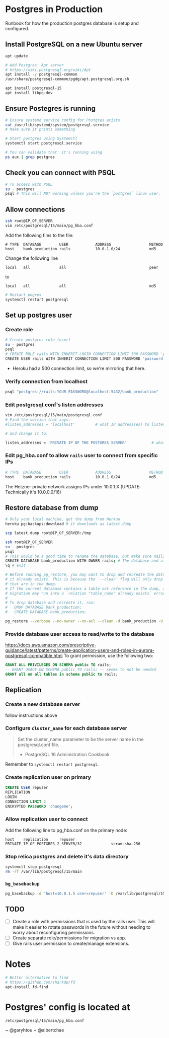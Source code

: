 # Postgres in Production

Runbook for how the production postgres database is setup and configured.

## Install PostgreSQL on a new Ubuntu server
```bash
apt update

# Add Postgres' Apt server
# https://wiki.postgresql.org/wiki/Apt
apt install -y postgresql-common
/usr/share/postgresql-common/pgdg/apt.postgresql.org.sh

apt install postgresql-15
apt install libpq-dev
```

## Ensure Postegres is running
```bash
# Ensure systemd service config for Postgres exists
cat /usr/lib/systemd/system/postgresql.service
# Make sure it prints something

# Start postgres using Systemctl
systemctl start postgresql.service

# You can validate that' it's running using
ps aux | grep postgres
```

## Check you can connect with PSQL
```bash
# To access with PSQL
su - postgres
psql # This will NOT working unless you're the `postgres` linux user.
```

## Allow connections
```bash
ssh root@IP_OF_SERVER
vim /etc/postgresql/15/main/pg_hba.conf
```

Add the following files to the file:
```
# TYPE  DATABASE        USER            ADDRESS                 METHOD
host    bank_production rails           10.0.1.0/24             md5

```

Change the following line
```
local   all             all                                     peer
```
to
```
local   all             all                                     md5
```

```bash
# Restart pogres
systemctl restart postgresql

```

## Set up postgres user

### Create role
```bash
# Create postgres role (user)
su - postgres
psql
# CREATE ROLE rails WITH INHERIT LOGIN CONNECTION LIMIT 500 PASSWORD 'password here';
CREATE USER rails WITH INHERIT CONNECTION LIMIT 500 PASSWORD 'password here';
```
- Heroku had a 500 connection limit, so we're mirroring that here.

### Verify connection from localhost
```bash
psql "postgres://rails:YOUR_PASSWORD@localhost:5432/bank_production"
```

### Edit postgresql.conf's listen addresses
```bash
vim /etc/postgresql/15/main/postgresql.conf
# Find the section that says:
#listen_addresses = 'localhost'         # what IP address(es) to listen on;

# and change it to:

listen_addresses = 'PRIVATE IP OF THE POSTGRES SERVER'           # what IP address(es) to listen on;
```

### Edit pg_hba.conf to allow `rails` user to connect from specific IPs
```bash
# TYPE  DATABASE        USER            ADDRESS                 METHOD
host    bank_production rails           10.0.1.0/24             md5
```

The Hetzner private network assigns IPs under 10.0.1.X (UPDATE: Technically it's
10.0.0.0/16)

## Restore database from dump
```bash
# Only your local machine, get the dump from Herkou
heroku pg:backups:download # it downloads as latest.dump

scp latest.dump root@IP_OF_SERVER:/tmp

ssh root@IP_OF_SERVER
su - postgres
psql
# This would be a good time to rename the database, but make sure Rails connects to the new name.
CREATE DATABASE bank_production WITH OWNER rails; # The database and all tables must be owned by rails
\q # exit

# Before running pg_restore, you may want to drop and recreate the database if
# it already exists. This is because the `--clean` flag will only drop tables
# that are in the dump.
# If the current database contains a table not reference in the dump, a future
# migration may run into a `relation "table_name" already exists` error.
#
# To drop database and recreate it, run:
#   DROP DATABASE bank_production;
#   CREATE DATABASE bank_production;

pg_restore --verbose --no-owner --no-acl --clean -d bank_production -U rails /tmp/latest.dump
```

### Provide database user access to read/write to the database

https://docs.aws.amazon.com/prescriptive-guidance/latest/patterns/create-application-users-and-roles-in-aurora-postgresql-compatible.html
To grant permission, use the following two:
```sql
GRANT ALL PRIVILEGES ON SCHEMA public TO rails;
-- GRANT USAGE ON SCHEMA public TO rails; -- seems to not be needed
GRANT all on all tables in schema public to rails;
```

## Replication

### Create a new database server
follow instructions above

### Configure `cluster_name` for each database server

> Set the cluster_name parameter to be the server name in the postgresql.conf file.
> - PostgreSQL 16 Administration Cookbook

Remember to `systemctl restart postgresql`.

### Create replication user on primary

```sql
CREATE USER repuser
REPLICATION
LOGIN
CONNECTION LIMIT 2
ENCRYPTED PASSWORD 'changeme';
```

### Allow replication user to connect

Add the following line to pg_hba.conf on the primary node:
```
host    replication     repuser         PRIVATE_IP_OF_POSTGRES_2_SERVER/32             scram-sha-256
```

### Stop relica postgres and delete it's data directory

```bash
systemctl stop postgresql
rm -rf /var/lib/postgresql/15/main
```

### `bg_basebackup`

```bash
pg_basebackup -d 'host=10.0.1.5 user=repuser' -D /var/lib/postgresql/15/main -R -P
```


## TODO

- [ ] Create a role with permissions that is used by the rails user. This will
  make it easier to rotate passwords in the future without needing to worry
  about reconfiguring permissions.
- [ ] Create separate role/permissions for migration vs app.
- [ ] Give rails user permission to create/manage extensions.

# Notes

```bash
# Better alternative to find
# https://github.com/sharkdp/fd
apt-install fd-find
```

# Postgres' config is located at
```
/etc/postgresql/15/main/pg_hba.conf
```

~ @garyhtou + @albertchae
